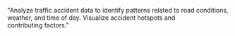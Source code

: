 "Analyze traffic accident data to identify patterns related to road conditions, weather, and time of day. Visualize accident hotspots and contributing factors."
